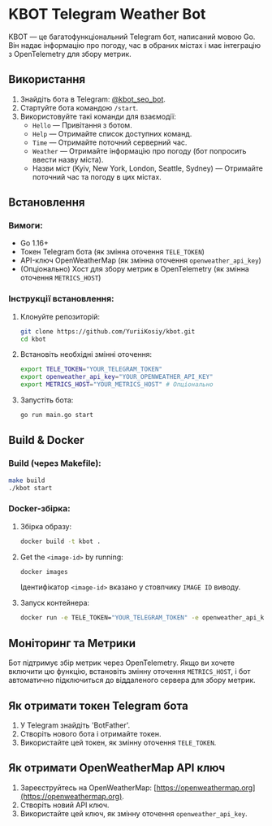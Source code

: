# KBOT Telegram Weather Bot

KBOT — це багатофункціональний Telegram бот, написаний мовою Go. Він надає інформацію про погоду, час в обраних містах і має інтеграцію з OpenTelemetry для збору метрик.

## Використання

1. Знайдіть бота в Telegram: [@kbot_seo_bot](https://t.me/kbot_seo_bot).
2. Стартуйте бота командою `/start`.
3. Використовуйте такі команди для взаємодії:
   - `Hello` — Привітання з ботом.
   - `Help` — Отримайте список доступних команд.
   - `Time` — Отримайте поточний серверний час.
   - `Weather` — Отримайте інформацію про погоду (бот попросить ввести назву міста).
   - Назви міст (Kyiv, New York, London, Seattle, Sydney) — Отримайте поточний час та погоду в цих містах.

## Встановлення

### Вимоги:
- Go 1.16+
- Токен Telegram бота (як змінна оточення `TELE_TOKEN`)
- API-ключ OpenWeatherMap (як змінна оточення `openweather_api_key`)
- (Опціонально) Хост для збору метрик в OpenTelemetry (як змінна оточення `METRICS_HOST`)

### Інструкції встановлення:

1. Клонуйте репозиторій:
   ```sh
   git clone https://github.com/YuriiKosiy/kbot.git
   cd kbot
   ```

2. Встановіть необхідні змінні оточення:
   ```sh
   export TELE_TOKEN="YOUR_TELEGRAM_TOKEN"
   export openweather_api_key="YOUR_OPENWEATHER_API_KEY"
   export METRICS_HOST="YOUR_METRICS_HOST" # Опціонально
   ```

3. Запустіть бота:
   ```sh
   go run main.go start
   ```

## Build & Docker

### Build (через Makefile):
```sh
make build
./kbot start
```

### Docker-збірка:
1. Збірка образу:
   ```sh
   docker build -t kbot .
   ```

2. Get the `<image-id>` by running:
   ```sh
   docker images
   ```
   Ідентифікатор `<image-id>` вказано у стовпчику `IMAGE ID` виводу.

3. Запуск контейнера:
   ```sh
   docker run -e TELE_TOKEN="YOUR_TELEGRAM_TOKEN" -e openweather_api_key="YOUR_OPENWEATHER_API_KEY" <image-id>
   ```

## Моніторинг та Метрики

Бот підтримує збір метрик через OpenTelemetry. Якщо ви хочете включити цю функцію, встановіть змінну оточення `METRICS_HOST`, і бот автоматично підключиться до віддаленого сервера для збору метрик.

## Як отримати токен Telegram бота

1. У Telegram знайдіть 'BotFather'.
2. Створіть нового бота і отримайте токен.
3. Використайте цей токен, як змінну оточення `TELE_TOKEN`.

## Як отримати OpenWeatherMap API ключ

1. Зареєструйтесь на OpenWeatherMap: [https://openweathermap.org](https://openweathermap.org).
2. Створіть новий API ключ.
3. Використайте цей ключ, як змінну оточення `openweather_api_key`.
